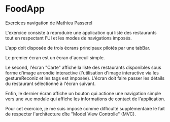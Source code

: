 # FoodApp
Exercices navigation de Mathieu Passerel

L'exercice consiste à reproduire une application qui liste des restaurants tout en respectant l'UI et les modes de navigations imposés.

L'app doit disposée de trois écrans principaux pilotés par une tabBar.

Le premier écran est un écran d'acceuil simple.

Le second, l'écran "Carte" affiche la liste des restaurants disponibles sous forme d'image arrondie interactive (l'utilisation d'image interactive via les gestureReconiz et les tags est imposée). L'écran doit faire passer les détails du restaurant sélectionné à l'écran suivant.

Enfin, le dernier écran affiche un bouton qui actione une navigation simple vers une vue modale qui affiche les informations de contact de l'application.


Pour cet exercice, je me suis imposé comme difficulté supplémentaire le fait de respecter l'architecture dîte "Model View Controlle" (MVC).
